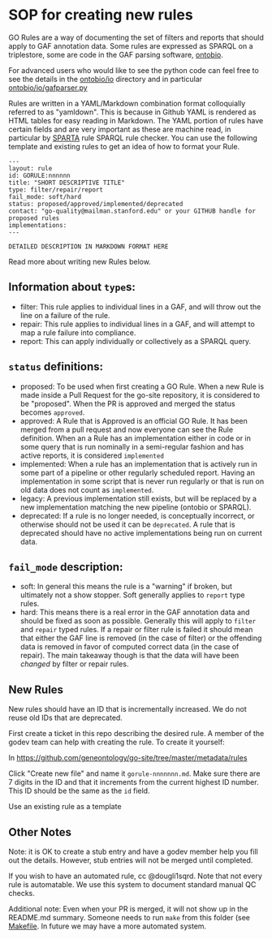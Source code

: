 # SOP for creating new rules
GO Rules are a way of documenting the set of filters and reports that should apply
to GAF annotation data. Some rules are expressed as SPARQL on a triplestore, some
are code in the GAF parsing software, [ontobio](https://github.com/biolink/ontobio).

For advanced users who would like to see the python code can feel free to see the details
in the [ontobio/io](https://github.com/biolink/ontobio/tree/master/ontobio/io) directory
and in particular [ontobio/io/gafparser.py](https://github.com/biolink/ontobio/tree/master/ontobio/io/gafparser.py)

Rules are written in a YAML/Markdown combination format colloquially referred to as "yamldown".
This is because in Github YAML is rendered as HTML tables for easy reading in Markdown. The YAML
portion of rules have certain fields and are very important as these are machine read,
in particular by [SPARTA](https://github.com/geneontology/go-site/tree/master/graphstore/rule-runner)
rule SPARQL rule checker. You can use the following template and existing rules to get an idea of
how to format your Rule.

```
---
layout: rule
id: GORULE:nnnnnn
title: "SHORT DESCRIPTIVE TITLE"
type: filter/repair/report
fail_mode: soft/hard
status: proposed/approved/implemented/deprecated
contact: "go-quality@mailman.stanford.edu" or your GITHUB handle for proposed rules
implementations:
---

DETAILED DESCRIPTION IN MARKDOWN FORMAT HERE

```

Read more about writing new Rules below.

## Information about `type`s:
- filter: This rule applies to individual lines in a GAF, and will throw out the line on a failure of the rule.
- repair: This rule applies to individual lines in a GAF, and will attempt to map a rule failure into compliance.
- report: This can apply individually or collectively as a SPARQL query.

## `status` definitions:
- proposed: To be used when first creating a GO Rule. When a new Rule is made inside a Pull Request
    for the go-site repository, it is considered to be "proposed". When the PR is approved and merged
    the status becomes `approved`.
- approved: A Rule that is Approved is an official GO Rule. It has been merged from
    a pull request and now everyone can see the Rule definition. When an a Rule has an implementation either in code
    or in some query that is run nominally in a semi-regular fashion and has active reports, it is considered `implemented`
- implemented: When a rule has an implementation that is actively run in some part of
    a pipeline or other regularly scheduled report. Having an implementation in some script
    that is never run regularly or that is run on old data does not count as `implemented`.
- legacy: A previous implementation still exists, but will be replaced by a new implementation matching the new pipeline (ontobio or SPARQL).    
- deprecated: If a rule is no longer needed, is conceptually incorrect, or otherwise should not be used
    it can be `deprecated`. A rule that is deprecated should have no active implementations being
    run on current data.

## `fail_mode` description:
- soft: In general this means the rule is a "warning" if broken, but ultimately not a show stopper.
    Soft generally applies to `report` type rules.
- hard: This means there is a real error in the GAF annotation data and should be fixed as soon as possible.
    Generally this will apply to `filter` and `repair` typed rules. If a repair or filter rule is failed it
    should mean that either the GAF line is removed (in the case of filter) or the offending data is removed
    in favor of computed correct data (in the case of repair). The main takeaway though is that the data will
    have been _changed_ by filter or repair rules.

## New Rules
New rules should have an ID that is incrementally increased. We do not reuse old IDs that
are deprecated.

First create a ticket in this repo describing the desired rule. A
member of the godev team can help with creating the rule. To create it yourself:

In https://github.com/geneontology/go-site/tree/master/metadata/rules

Click "Create new file" and name it `gorule-nnnnnnn.md`. Make sure there are 7 digits in the ID and that it increments
from the current highest ID number. This ID should be the same as the `id` field.

Use an existing rule as a template

## Other Notes
Note: it is OK to create a stub entry and have a godev member help you
fill out the details. However, stub entries will not be merged until
completed.

If you wish to have an automated rule, cc @dougli1sqrd. Note that not
every rule is automatable. We use this system to document standard
manual QC checks.

Additional note: Even when your PR is merged, it will not show up in
the README.md summary. Someone needs to run `make` from this folder
(see [Makefile](Makefile). In future we may have a more automated
system.
